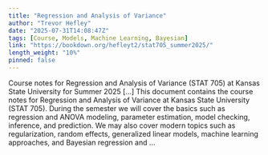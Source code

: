```yaml
---
title: "Regression and Analysis of Variance"
author: "Trevor Hefley"
date: "2025-07-31T14:08:47Z"
tags: [Course, Models, Machine Learning, Bayesian]
link: "https://bookdown.org/hefleyt2/stat705_summer2025/"
length_weight: "10%"
pinned: false
---
```


Course notes for Regression and Analysis of Variance (STAT 705) at Kansas State University for Summer 2025 [...] This document contains the course notes for Regression and Analysis of Variance at Kansas State University (STAT 705). During the semester we will cover the basics such as regression and ANOVA modeling, parameter estimation, model checking, inference, and prediction. We may also cover modern topics such as regularization, random effects, generalized linear models, machine learning approaches, and Bayesian regression and ...
